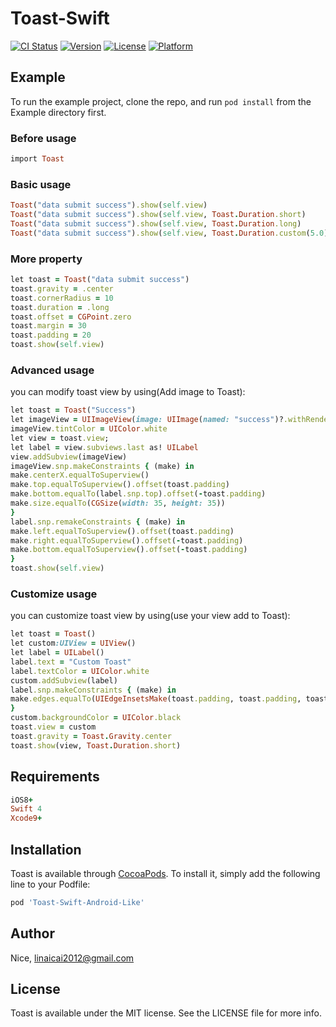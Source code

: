 # Toast-Swift

[![CI Status](http://img.shields.io/travis/Nice/Toast-Swift.svg?style=flat)](https://travis-ci.org/Nice/Toast-Swift)
[![Version](https://img.shields.io/cocoapods/v/Toast-Swift.svg?style=flat)](http://cocoapods.org/pods/Toast-Swift)
[![License](https://img.shields.io/cocoapods/l/Toast-Swift.svg?style=flat)](http://cocoapods.org/pods/Toast-Swift)
[![Platform](https://img.shields.io/cocoapods/p/Toast-Swift.svg?style=flat)](http://cocoapods.org/pods/Toast-Swift)

## Example

To run the example project, clone the repo, and run `pod install` from the Example directory first.

### Before usage
```ruby
import Toast
```

### Basic usage
```ruby
Toast("data submit success").show(self.view)
Toast("data submit success").show(self.view, Toast.Duration.short)
Toast("data submit success").show(self.view, Toast.Duration.long)
Toast("data submit success").show(self.view, Toast.Duration.custom(5.0))
```
### More property
```ruby
let toast = Toast("data submit success")
toast.gravity = .center
toast.cornerRadius = 10
toast.duration = .long
toast.offset = CGPoint.zero
toast.margin = 30
toast.padding = 20
toast.show(self.view)
```
### Advanced usage
you can modify toast view by using(Add image to Toast):
```ruby
let toast = Toast("Success")
let imageView = UIImageView(image: UIImage(named: "success")?.withRenderingMode(UIImageRenderingMode.alwaysTemplate))
imageView.tintColor = UIColor.white
let view = toast.view;
let label = view.subviews.last as! UILabel
view.addSubview(imageView)
imageView.snp.makeConstraints { (make) in
make.centerX.equalToSuperview()
make.top.equalToSuperview().offset(toast.padding)
make.bottom.equalTo(label.snp.top).offset(-toast.padding)
make.size.equalTo(CGSize(width: 35, height: 35))
}
label.snp.remakeConstraints { (make) in
make.left.equalToSuperview().offset(toast.padding)
make.right.equalToSuperview().offset(-toast.padding)
make.bottom.equalToSuperview().offset(-toast.padding)
}
toast.show(self.view)
```

### Customize usage
you can customize toast view by using(use your view add to Toast):
```ruby
let toast = Toast()
let custom:UIView = UIView()
let label = UILabel()
label.text = "Custom Toast"
label.textColor = UIColor.white
custom.addSubview(label)
label.snp.makeConstraints { (make) in
make.edges.equalTo(UIEdgeInsetsMake(toast.padding, toast.padding, toast.padding, toast.padding))
}
custom.backgroundColor = UIColor.black
toast.view = custom
toast.gravity = Toast.Gravity.center
toast.show(view, Toast.Duration.short)
```

## Requirements
```ruby
iOS8+
Swift 4
Xcode9+
```
## Installation

Toast is available through [CocoaPods](http://cocoapods.org). To install
it, simply add the following line to your Podfile:

```ruby
pod 'Toast-Swift-Android-Like'
```

## Author

Nice, linaicai2012@gmail.com

## License

Toast is available under the MIT license. See the LICENSE file for more info.





